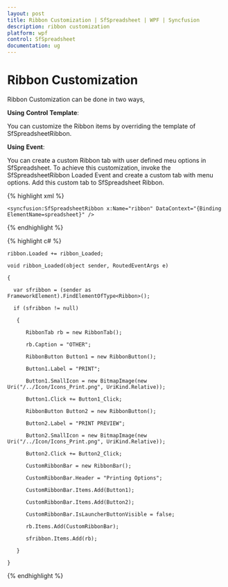 ```yaml
---
layout: post
title: Ribbon Customization | SfSpreadsheet | WPF | Syncfusion
description: ribbon customization
platform: wpf
control: SfSpreadsheet
documentation: ug
---
```


# Ribbon Customization

Ribbon Customization can be done in two ways,

__Using__ __Control__ __Template__:

You can customize the Ribbon items by overriding the template of SfSpreadsheetRibbon. 

__Using__ __Event__:

You can create a custom Ribbon tab with user defined meu options in SfSpreadsheet. To achieve this customization, invoke the SfSpreadsheetRibbon Loaded Event and create a custom tab with menu options. Add this custom tab to SfSpreadsheet Ribbon.

{% highlight xml %}

    <syncfusion:SfSpreadsheetRibbon x:Name="ribbon" DataContext="{Binding ElementName=spreadsheet}" />

{% endhighlight %}

{% highlight c# %}

    ribbon.Loaded += ribbon_Loaded;

    void ribbon_Loaded(object sender, RoutedEventArgs e)

    {

      var sfribbon = (sender as FrameworkElement).FindElementOfType<Ribbon>();

      if (sfribbon != null)

       {

          RibbonTab rb = new RibbonTab();

          rb.Caption = "OTHER";

          RibbonButton Button1 = new RibbonButton();

          Button1.Label = "PRINT";

          Button1.SmallIcon = new BitmapImage(new Uri("/../Icon/Icons_Print.png", UriKind.Relative));

          Button1.Click += Button1_Click;

          RibbonButton Button2 = new RibbonButton();

          Button2.Label = "PRINT PREVIEW";

          Button2.SmallIcon = new BitmapImage(new Uri("/../Icon/Icons_Print.png", UriKind.Relative));

          Button2.Click += Button2_Click;

          CustomRibbonBar = new RibbonBar();

          CustomRibbonBar.Header = "Printing Options";

          CustomRibbonBar.Items.Add(Button1);

          CustomRibbonBar.Items.Add(Button2);

          CustomRibbonBar.IsLauncherButtonVisible = false;

          rb.Items.Add(CustomRibbonBar);

          sfribbon.Items.Add(rb);

       }

    }

{% endhighlight %}

